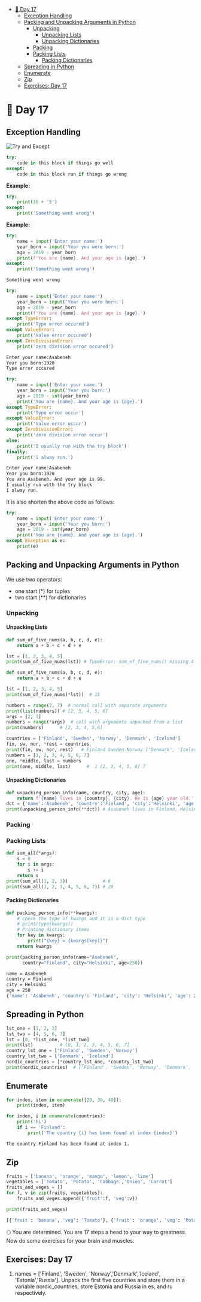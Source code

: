 - [📘 Day 17](#-day-17)
  - [Exception Handling](#exception-handling)
  - [Packing and Unpacking Arguments in Python](#packing-and-unpacking-arguments-in-python)
    - [Unpacking](#unpacking)
      - [Unpacking Lists](#unpacking-lists)
      - [Unpacking Dictionaries](#unpacking-dictionaries)
    - [Packing](#packing)
    - [Packing Lists](#packing-lists)
      - [Packing Dictionaries](#packing-dictionaries)
  - [Spreading in Python](#spreading-in-python)
  - [Enumerate](#enumerate)
  - [Zip](#zip)
  - [Exercises: Day 17](#exercises-day-17)

# 📘 Day 17

## Exception Handling

![Try and Except](../images/try_except.png)

```py
try:
    code in this block if things go well
except:
    code in this block run if things go wrong
```

**Example:**

```py
try:
    print(10 + '5')
except:
    print('Something went wrong')
```

**Example:**

```py
try:
    name = input('Enter your name:')
    year_born = input('Year you were born:')
    age = 2019 - year_born
    print(f'You are {name}. And your age is {age}.')
except:
    print('Something went wrong')
```

```sh
Something went wrong
```

```py
try:
    name = input('Enter your name:')
    year_born = input('Year you were born:')
    age = 2019 - year_born
    print(f'You are {name}. And your age is {age}.')
except TypeError:
    print('Type error occured')
except ValueError:
    print('Value error occured')
except ZeroDivisionError:
    print('zero division error occured')
```

```sh
Enter your name:Asabeneh
Year you born:1920
Type error occured
```

```py
try:
    name = input('Enter your name:')
    year_born = input('Year you born:')
    age = 2019 - int(year_born)
    print('You are {name}. And your age is {age}.')
except TypeError:
    print('Type error occur')
except ValueError:
    print('Value error occur')
except ZeroDivisionError:
    print('zero division error occur')
else:
    print('I usually run with the try block')
finally:
    print('I alway run.')
```

```sh
Enter your name:Asabeneh
Year you born:1920
You are Asabeneh. And your age is 99.
I usually run with the try block
I alway run.
```

It is also shorten the above code as follows:
```py
try:
    name = input('Enter your name:')
    year_born = input('Year you born:')
    age = 2019 - int(year_born)
    print('You are {name}. And your age is {age}.')
except Exception as e:
    print(e)

```

## Packing and Unpacking Arguments in Python

We use two operators:

- one start (\*) for tuples
- two start (\*\*) for dictionaries

### Unpacking

#### Unpacking Lists

```py
def sum_of_five_nums(a, b, c, d, e):
    return a + b + c + d + e

lst = [1, 2, 3, 4, 5]
print(sum_of_five_nums(lst)) # TypeError: sum_of_five_nums() missing 4 required positional arguments: 'b', 'c', 'd', and 'e'
```

```py
def sum_of_five_nums(a, b, c, d, e):
    return a + b + c + d + e

lst = [1, 2, 3, 4, 5]
print(sum_of_five_nums(*lst))  # 15
```

```py
numbers = range(2, 7)  # normal call with separate arguments
print(list(numbers)) # [2, 3, 4, 5, 6]
args = [2, 7]
numbers = range(*args)  # call with arguments unpacked from a list
print(numbers)      # [2, 3, 4, 5,6]

```

```py
countries = ['Finland', 'Sweden', 'Norway', 'Denmark', 'Iceland']
fin, sw, nor, *rest = countries
print(fin, sw, nor, rest)   # Finland Sweden Norway ['Denmark', 'Iceland']
numbers = [1, 2, 3, 4, 5, 6, 7]
one, *middle, last = numbers
print(one, middle, last)      #  1 [2, 3, 4, 5, 6] 7
```

#### Unpacking Dictionaries

```py
def unpacking_person_info(name, country, city, age):
    return f'{name} lives in {country}, {city}. He is {age} year old.'
dct = {'name':'Asabeneh', 'country':'Finland', 'city':'Helsinki', 'age':250}
print(unpacking_person_info(**dct)) # Asabeneh lives in Finland, Helsinki. He is 250 years old.
```

### Packing

### Packing Lists

```py
def sum_all(*args):
    s = 0
    for i in args:
        s += i
    return s
print(sum_all(1, 2, 3))             # 6
print(sum_all(1, 2, 3, 4, 5, 6, 7)) # 28
```

#### Packing Dictionaries

```py
def packing_person_info(**kwargs):
    # check the type of kwargs and it is a dict type
    # print(type(kwargs))
	# Printing dictionary items
    for key in kwargs:
        print("{key} = {kwargs[key]}")
    return kwargs

print(packing_person_info(name="Asabeneh",
      country="Finland", city="Helsinki", age=250))
```

```sh
name = Asabeneh
country = Finland
city = Helsinki
age = 250
{'name': 'Asabeneh', 'country': 'Finland', 'city': 'Helsinki', 'age': 250}
```

## Spreading in Python

```py
lst_one = [1, 2, 3]
lst_two = [4, 5, 6, 7]
lst = [0, *list_one, *list_two]
print(lst)          # [0, 1, 2, 3, 4, 5, 6, 7]
country_lst_one = ['Finland', 'Sweden', 'Norway']
country_lst_two = ['Denmark', 'Iceland']
nordic_countries = [*country_lst_one, *country_lst_two]
print(nordic_countries)  # ['Finland', 'Sweden', 'Norway', 'Denmark', 'Iceland']
```

## Enumerate

```py
for index, item in enumerate([20, 30, 40]):
    print(index, item)
```

```py
for index, i in enumerate(countries):
    print('hi')
    if i == 'Finland':
        print('The country {i} has been found at index {index}')
```

```sh
The country Finland has been found at index 1.
```

## Zip

```py
fruits = ['banana', 'orange', 'mango', 'lemon', 'lime']                    
vegetables = ['Tomato', 'Potato', 'Cabbage','Onion', 'Carrot']
fruits_and_veges = []
for f, v in zip(fruits, vegetables):
    fruits_and_veges.append({'fruit':f, 'veg':v})

print(fruits_and_veges)
```

```sh
[{'fruit': 'banana', 'veg': 'Tomato'}, {'fruit': 'orange', 'veg': 'Potato'}, {'fruit': 'mango', 'veg': 'Cabbage'}, {'fruit': 'lemon', 'veg': 'Onion'}, {'fruit': 'lime', 'veg': 'Carrot'}]
```

🌕 You are determined. You are 17 steps a head to your way to greatness. Now do some exercises for your brain and muscles.

## Exercises: Day 17

1. names = ['Finland', 'Sweden', 'Norway','Denmark','Iceland', 'Estonia','Russia']. Unpack the first five countries and store them in a variable nordic_countries, store Estonia and Russia in es, and ru respectively.
